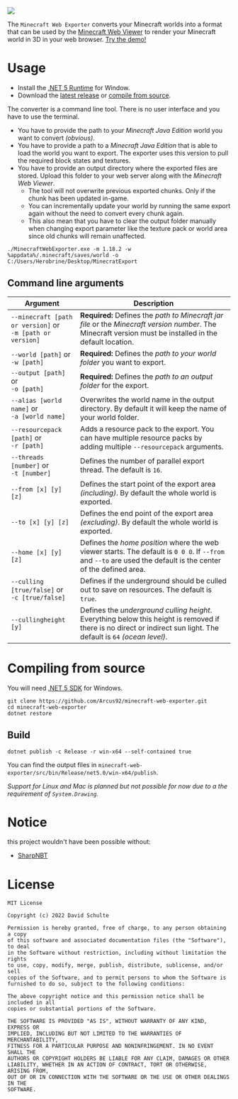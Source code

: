 ﻿![](.github/images/minecraft-web-viewer.png)

The `Minecraft Web Exporter` converts your Minecraft worlds into a format that can be used by the [Minecraft Web Viewer](https://github.com/Arcus92/minecraft-web-viewer) to render your Minecraft world in 3D in your web browser. 
[Try the demo!](https://3dmap.david-schulte.de/#w=world&tx=196&tz=382.4&cx=155&cy=93.7&cz=402.6)

# Usage

- Install the [.NET 5 Runtime](https://dotnet.microsoft.com/en-us/download/dotnet/5.0) for Window.
- Download the [latest release](https://github.com/Arcus92/minecraft-web-exporter/releases) or [compile from source](#compile-from-source).

The converter is a command line tool. There is no user interface and you have to use the terminal.

- You have to provide the path to your *Minecraft Java Edition* world you want to convert *(obvious)*.
- You have to provide a path to a *Minecraft Java Edition* that is able to load the world you want to export. The exporter uses this version to pull the required block states and textures.
- You have to provide an output directory where the exported files are stored. Upload this folder to your web server along with the *Minecraft Web Viewer*.
  - The tool will not overwrite previous exported chunks. Only if the chunk has been updated in-game.
  - You can incrementally update your world by running the same export again without the need to convert every chunk again.
  - This also mean that you have to clear the output folder manually when changing export parameter like the texture pack or world area since old chunks will remain unaffected.

```shell
./MinecraftWebExporter.exe -m 1.18.2 -w %appdata%/.minecraft/saves/world -o C:/Users/Herobrine/Desktop/MinecratExport
```

## Command line arguments

| Argument                                                        | Description                                                                                                                                                         | 
|-----------------------------------------------------------------|---------------------------------------------------------------------------------------------------------------------------------------------------------------------|
| `--minecraft [path or version]` or <br/> `-m [path or version]` | **Required:** Defines the *path to Minecraft jar file* or the *Minecraft version number*. The Minecraft version must be installed in the default location.          |
| `--world [path]` or <br/> `-w [path]`                           | **Required:** Defines the *path to your world folder* you want to export.                                                                                           | 
| `--output [path]` or <br/> `-o [path]`                          | **Required:** Defines the *path to an output folder* for the export.                                                                                                |
| `--alias [world name]` or <br/> `-a [world name]`               | Overwrites the world name in the output directory. By default it will keep the name of your world folder.                                                           |
| `--resourcepack [path]` or <br/> `-r [path]`                    | Adds a resource pack to the export. You can have multiple resource packs by adding multiple `--resourcepack` arguments.                                             |
| `--threads [number]` or <br/> `-t [number]`                     | Defines the number of parallel export thread. The default is `16`.                                                                                                  |
| `--from [x] [y] [z]`                                            | Defines the start point of the export area *(including)*. By default the whole world is exported.                                                                   |
| `--to [x] [y] [z]`                                              | Defines the end point of the export area *(excluding)*. By default the whole world is exported.                                                                     |
| `--home [x] [y] [z]`                                            | Defines the *home position* where the web viewer starts. The default is `0 0 0`. If `--from` and `--to` are used the default is the center of the defined area.     |
| `--culling [true/false]` or <br/> `-c [true/false]`             | Defines if the underground should be culled out to save on resources. The default is `true`.                                                                        |
| `--cullingheight [y]`                                           | Defines the *underground culling height*. Everything below this height is removed if there is no direct or indirect sun light. The default is `64` *(ocean level)*. |

# Compiling from source

You will need [.NET 5 SDK](https://dotnet.microsoft.com/en-us/download/dotnet/5.0) for Windows.

```shell
git clone https://github.com/Arcus92/minecraft-web-exporter.git
cd minecraft-web-exporter
dotnet restore
```

## Build

```shell
dotnet publish -c Release -r win-x64 --self-contained true
```

You can find the output files in `minecraft-web-exporter/src/bin/Release/net5.0/win-x64/publish`.

*Support for Linux and Mac is planned but not possible for now due to a the requirement of `System.Drawing`.*

# Notice

this project wouldn't have been possible without:
- [SharpNBT](https://github.com/ForeverZer0/SharpNBT)

# License

```text
MIT License

Copyright (c) 2022 David Schulte

Permission is hereby granted, free of charge, to any person obtaining a copy
of this software and associated documentation files (the "Software"), to deal
in the Software without restriction, including without limitation the rights
to use, copy, modify, merge, publish, distribute, sublicense, and/or sell
copies of the Software, and to permit persons to whom the Software is
furnished to do so, subject to the following conditions:

The above copyright notice and this permission notice shall be included in all
copies or substantial portions of the Software.

THE SOFTWARE IS PROVIDED "AS IS", WITHOUT WARRANTY OF ANY KIND, EXPRESS OR
IMPLIED, INCLUDING BUT NOT LIMITED TO THE WARRANTIES OF MERCHANTABILITY,
FITNESS FOR A PARTICULAR PURPOSE AND NONINFRINGEMENT. IN NO EVENT SHALL THE
AUTHORS OR COPYRIGHT HOLDERS BE LIABLE FOR ANY CLAIM, DAMAGES OR OTHER
LIABILITY, WHETHER IN AN ACTION OF CONTRACT, TORT OR OTHERWISE, ARISING FROM,
OUT OF OR IN CONNECTION WITH THE SOFTWARE OR THE USE OR OTHER DEALINGS IN THE
SOFTWARE.
```